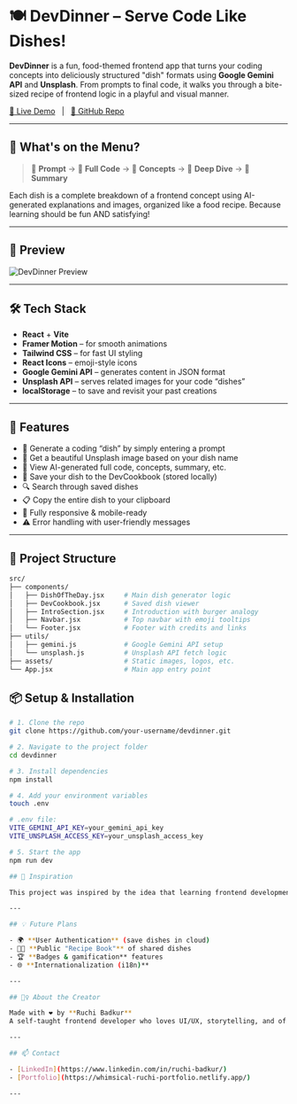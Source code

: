 # 🍽️ DevDinner – Serve Code Like Dishes!

**DevDinner** is a fun, food-themed frontend app that turns your coding concepts into deliciously structured "dish" formats using **Google Gemini API** and **Unsplash**. From prompts to final code, it walks you through a bite-sized recipe of frontend logic in a playful and visual manner.

[🚀 Live Demo](https://devdinner.netlify.app/) &nbsp;&nbsp;|&nbsp;&nbsp; [📂 GitHub Repo](https://github.com/your-username/devdinner)

---

## 🍔 What's on the Menu?

> 🍞 **Prompt** → 🥓 **Full Code** → 🥬 **Concepts** → 🍟 **Deep Dive** → 🍦 **Summary**

Each dish is a complete breakdown of a frontend concept using AI-generated explanations and images, organized like a food recipe. Because learning should be fun AND satisfying!

---

## 📸 Preview

![DevDinner Preview](./public/screenshot.png)

---

## 🛠️ Tech Stack

- **React** + **Vite**
- **Framer Motion** – for smooth animations
- **Tailwind CSS** – for fast UI styling
- **React Icons** – emoji-style icons
- **Google Gemini API** – generates content in JSON format
- **Unsplash API** – serves related images for your code “dishes”
- **localStorage** – to save and revisit your past creations

---

## 🧠 Features

- 🍳 Generate a coding “dish” by simply entering a prompt
- 📸 Get a beautiful Unsplash image based on your dish name
- 🧾 View AI-generated full code, concepts, summary, etc.
- 💾 Save your dish to the DevCookbook (stored locally)
- 🔍 Search through saved dishes
- 📋 Copy the entire dish to your clipboard
- 📱 Fully responsive & mobile-ready
- ⚠️ Error handling with user-friendly messages

---

## 🚧 Project Structure

```bash
src/
├── components/
│   ├── DishOfTheDay.jsx     # Main dish generator logic
│   ├── DevCookbook.jsx      # Saved dish viewer
│   ├── IntroSection.jsx     # Introduction with burger analogy
│   ├── Navbar.jsx           # Top navbar with emoji tooltips
│   └── Footer.jsx           # Footer with credits and links
├── utils/
│   ├── gemini.js            # Google Gemini API setup
│   └── unsplash.js          # Unsplash API fetch logic
├── assets/                  # Static images, logos, etc.
└── App.jsx                  # Main app entry point
```
## 📦 Setup & Installation

```bash
# 1. Clone the repo
git clone https://github.com/your-username/devdinner.git

# 2. Navigate to the project folder
cd devdinner

# 3. Install dependencies
npm install

# 4. Add your environment variables
touch .env

# .env file:
VITE_GEMINI_API_KEY=your_gemini_api_key
VITE_UNSPLASH_ACCESS_KEY=your_unsplash_access_key

# 5. Start the app
npm run dev

## 📖 Inspiration

This project was inspired by the idea that learning frontend development should feel like assembling your favorite burger — one layer at a time. That’s why each code snippet is served like a meal: visual, structured, and deeply satisfying!

---

## 💡 Future Plans

- 🌍 **User Authentication** (save dishes in cloud)  
- 🧑‍🍳 **Public "Recipe Book"** of shared dishes  
- 🏆 **Badges & gamification** features  
- 🌐 **Internationalization (i18n)**  

---

## 🙋‍♀️ About the Creator

Made with ❤️ by **Ruchi Badkur**  
A self-taught frontend developer who loves UI/UX, storytelling, and of course — coding metaphors 🍕

---

## 📫 Contact

- [LinkedIn](https://www.linkedin.com/in/ruchi-badkur/)   
- [Portfolio](https://whimsical-ruchi-portfolio.netlify.app/)

---
